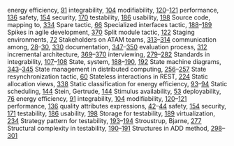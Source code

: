 energy efficiency, [91](ch06.xhtml#page_91) integrability, [104](ch07.xhtml#page_104) modifiability, [120](ch08.xhtml#page_120)–[121](ch08.xhtml#page_121) performance, [136](ch09.xhtml#page_136) safety, [154](ch10.xhtml#page_154) security, [170](ch11.xhtml#page_170) testability, [186](ch12.xhtml#page_186) usability, [198](ch13.xhtml#page_198) Source code, mapping to, [334](ch22.xhtml#page_334) Spare tactic, [66](ch04.xhtml#page_66) Specialized interfaces tactic, [188](ch12.xhtml#page_188)–[189](ch12.xhtml#page_189) Spikes in agile development, [370](ch24.xhtml#page_370) Split module tactic, [122](ch08.xhtml#page_122) Staging environments, [72](ch05.xhtml#page_72) Stakeholders on ATAM teams, [313](ch21.xhtml#page_313)–[314](ch21.xhtml#page_314) communication among, [28](ch02.xhtml#page_28)–[30](ch02.xhtml#page_30), [330](ch22.xhtml#page_330) documentation, [347](ch22.xhtml#page_347)–[350](ch22.xhtml#page_350) evaluation process, [312](ch21.xhtml#page_312) incremental architecture, [369](ch24.xhtml#page_369)–[370](ch24.xhtml#page_370) interviewing, [279](ch19.xhtml#page_279)–[282](ch19.xhtml#page_282) Standards in integrability, [107](ch07.xhtml#page_107)–[108](ch07.xhtml#page_108) State, system, [188](ch12.xhtml#page_188)–[190](ch12.xhtml#page_190), [192](ch12.xhtml#page_192) State machine diagrams, [343](ch22.xhtml#page_343)–[345](ch22.xhtml#page_345) State management in distributed computing, [256](ch17.xhtml#page_256)–[257](ch17.xhtml#page_257) State resynchronization tactic, [60](ch04.xhtml#page_60) Stateless interactions in REST, [224](ch15.xhtml#page_224) Static allocation views, [338](ch22.xhtml#page_338) Static classification for energy efficiency, [93](ch06.xhtml#page_93)–[94](ch06.xhtml#page_94) Static scheduling, [144](ch09.xhtml#page_144) Stein, Gertrude, [144](ch09.xhtml#page_144) Stimulus availability, [53](ch04.xhtml#page_53) deployability, [76](ch05.xhtml#page_76) energy efficiency, [91](ch06.xhtml#page_91) integrability, [104](ch07.xhtml#page_104) modifiability, [120](ch08.xhtml#page_120)–[121](ch08.xhtml#page_121) performance, [136](ch09.xhtml#page_136) quality attributes expressions, [42](ch03.xhtml#page_42)–[44](ch03.xhtml#page_44) safety, [154](ch10.xhtml#page_154) security, [171](ch11.xhtml#page_171) testability, [186](ch12.xhtml#page_186) usability, [198](ch13.xhtml#page_198) Storage for testability, [189](ch12.xhtml#page_189) virtualization, [234](ch16.xhtml#page_234) Strategy pattern for testability, [193](ch12.xhtml#page_193)–[194](ch12.xhtml#page_194) Stroustrup, Bjarne, [277](part04.xhtml#page_277) Structural complexity in testability, [190](ch12.xhtml#page_190)–[191](ch12.xhtml#page_191) Structures in ADD method, [298](ch20.xhtml#page_298)–[301](ch20.xhtml#page_301)